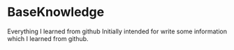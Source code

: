 # BaseKnowledge
Everything  I learned from github
Initially intended for write some information which I learned from github.
